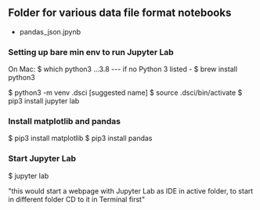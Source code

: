 ## Folder for various data file format notebooks


- pandas_json.jpynb


### Setting up bare min env to run Jupyter Lab

On Mac:
$ which python3 
...3.8
--- if no Python 3 listed -
$ brew install python3

$ python3 -m venv .dsci  [suggested name]
$ source .dsci/bin/activate
$ pip3 install jupyter lab

### Install matplotlib and pandas

$ pip3 install matplotlib
$ pip3 install pandas

### Start Jupyter Lab
$ jupyter lab

"this would start a webpage with Jupyter Lab as IDE in active folder, to start in different folder CD to it in Terminal first"
